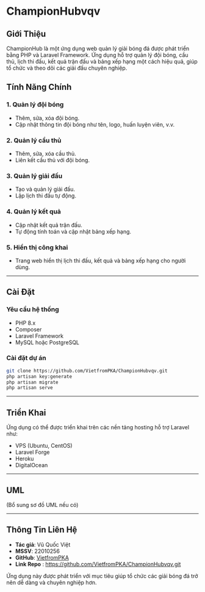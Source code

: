 # ChampionHubvqv

## Giới Thiệu
ChampionHub là một ứng dụng web quản lý giải bóng đá được phát triển bằng PHP và Laravel Framework. Ứng dụng hỗ trợ quản lý đội bóng, cầu thủ, lịch thi đấu, kết quả trận đấu và bảng xếp hạng một cách hiệu quả, giúp tổ chức và theo dõi các giải đấu chuyên nghiệp.

## Tính Năng Chính

### 1. Quản lý đội bóng
- Thêm, sửa, xóa đội bóng.
- Cập nhật thông tin đội bóng như tên, logo, huấn luyện viên, v.v.

### 2. Quản lý cầu thủ
- Thêm, sửa, xóa cầu thủ.
- Liên kết cầu thủ với đội bóng.

### 3. Quản lý giải đấu
- Tạo và quản lý giải đấu.
- Lập lịch thi đấu tự động.

### 4. Quản lý kết quả
- Cập nhật kết quả trận đấu.
- Tự động tính toán và cập nhật bảng xếp hạng.

### 5. Hiển thị công khai
- Trang web hiển thị lịch thi đấu, kết quả và bảng xếp hạng cho người dùng.

---
## Cài Đặt
### Yêu cầu hệ thống
- PHP 8.x
- Composer
- Laravel Framework
- MySQL hoặc PostgreSQL

### Cài đặt dự án
```sh
git clone https://github.com/VietfromPKA/ChampionHubvqv.git
php artisan key:generate
php artisan migrate
php artisan serve
```

---
## Triển Khai
Ứng dụng có thể được triển khai trên các nền tảng hosting hỗ trợ Laravel như:
- VPS (Ubuntu, CentOS)
- Laravel Forge
- Heroku
- DigitalOcean

---
## UML
(Bổ sung sơ đồ UML nếu có)

---
## Thông Tin Liên Hệ
- **Tác giả**: Vũ Quốc Việt
- **MSSV**: 22010256
- **GitHub**: [VietfromPKA](https://github.com/VietfromPKA)
- **Link Repo** : https://github.com/VietfromPKA/ChampionHubvqv.git

Ứng dụng này được phát triển với mục tiêu giúp tổ chức các giải bóng đá trở nên dễ dàng và chuyên nghiệp hơn.

